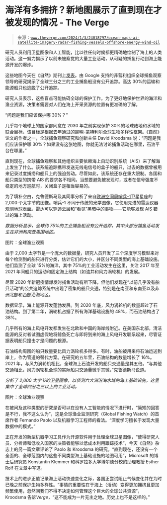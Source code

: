 <!--yml

category: 未分类

date: 2024-05-27 14:30:10

-->

# 海洋有多拥挤？新地图展示了直到现在才被发现的情况 - The Verge

> 来源：[`www.theverge.com/2024/1/3/24018797/ocean-maps-ai-satellite-imagery-radar-fishing-vessels-offshore-energy-wind-oil`](https://www.theverge.com/2024/1/3/24018797/ocean-maps-ai-satellite-imagery-radar-fishing-vessels-offshore-energy-wind-oil)

研究人员利用卫星图像和人工智能，比以往任何时候都更精确地绘制了海上的人类活动。这一努力揭示了以前未被察觉的大量工业活动，从可疑的捕鱼行动到海上能源开发的爆炸。

这些地图今天在《自然》期刊上[发表](https://www.nature.com/articles/s41586-023-06825-8)。由 Google 支持的非营利组织全球捕鱼观察领导的研究揭示了全球三分之三的工业捕鱼船没有公开追踪。高达 30%的运输和能源船只也逃脱了公开追踪。

研究人员表示，这些盲点可能妨碍全球的保护工作。为了更好地保护世界的海洋和渔业资源，决策者需要对人们在海上开采资源的位置有更准确的了解。

“问题是我们应该保护哪 30%？”

几乎每个地球上的国家都同意在 2030 年之前实现保护 30%的地球陆地和水域的联合目标，该目标是根据去年通过的昆明-蒙特利尔全球生物多样性框架。《自然》论文的作者之一，全球捕鱼观察研究和创新主任 David Kroodsma 说：“问题是我们应该保护哪 30%？如果没有这张地图，你就无法讨论捕鱼活动在哪里，石油平台在哪里。”

直到现在，全球捕鱼观察和其他组织主要依赖海上自动识别系统（AIS）来了解海上发生了什么。该系统追踪携带发送无线电信号的盒子的船只，过去的数据曾被用来记录过度捕捞和船只上的强迫劳动。尽管如此，该系统还存在重大限制。各国和船只类型的携带 AIS 的要求各不相同。当想要避免被发现时，或者在信号强度不稳定的地方巡航时，关闭盒子是相当容易的。

为了填补空白，克鲁德斯马及其同事分析了来自[欧洲空间局哨兵-1](https://www.esa.int/Applications/Observing_the_Earth/Copernicus/Sentinel-1)卫星星座的 2,000 个太字节的图像。哨兵-1 不同于传统的光学图像，它使用先进的雷达仪器观测地球表面。雷达可以穿透云层和“看见”黑暗中的事物——它能够发现 AIS 错过的海上活动。

*数据分析显示，全球约 75%的工业捕鱼船没有公开追踪，其中大部分捕鱼活动发生在非洲和南亚周围地区。*

图片：全球渔业观察

由于 2,000 太字节是一个庞大的数据量，研究人员开发了三个深度学习模型来对每个检测到的船只进行分类，估计它们的大小，并区分不同类型的海上基础设施。他们监测了全球 15%的海洋，其中 75%的工业活动发生在这里，关注 2017 年至 2021 年间船只的运动和固定海上结构（如油井和风力涡轮机）的发展。

尽管 2020 年新冠疫情爆发时捕鱼活动有所下降，但他们发现在“以前几乎没有船只活动”的公共追踪系统中出现了密集的船只交通，特别是在南亚和东南亚以及非洲北部和西部沿海地区。

数据显示，海上能源开发蓬勃发展。到 2020 年底，风力涡轮机的数量超过了石油结构。到了第二年，涡轮机占据了所有海洋基础设施的 48%，而石油结构占了 38%。

几乎所有的海上风电开发都发生在北欧和中国的海岸线附近。在美国东北部，清洁能源的反对者试图虚假地将鲸鱼死亡与即将到来的海上风电开发联系起来，尽管证据表明船只撞击才是问题的根源。

石油结构周围的船只数量要比风力涡轮机多得多。有时，油船被用来将石油运送到岸上，作为管道的替代方案。在研究的五年里，石油结构的数量增长了 16%。2021 年，与风力涡轮机相比，全球海上石油开发的船只交通量是其五倍。“与其他交通相比，风力涡轮机全球的实际船只交通量微乎其微，”克鲁德斯马说道。

*分析了 2,000 太字节的卫星图像，以侦测六大洲沿海水域的海上基础设施，这里集中了全球四分之三以上的工业活动。*

图片：全球渔业观察

在被问及这种类型的研究是否可以在没有人工智能的情况下进行时，“简短的回答是不行，我不这么认为”，这是全球渔业监测研究（Global Fishing Watch）的首席作者 Fernando Paolo 以及机器学习工程师的看法。“深度学习擅长于发现大量数据中的模式。”

正在开发的新型机器学习工具作为开源软件用于处理全球卫星图像，“使得研究人员、分析师和低收入国家的决策者能够以低成本利用跟踪技术”，今天《自然》杂志上的另一篇文章评论了 Paolo 和 Kroodsma 的研究。“直到现在，还没有一个全面的、全球范围内的这些不同类型海上基础设施的地图可用”，Microsoft 的博士后研究员 Konstantin Klemmer 和科罗拉多大学博尔德分校的助理教授 Esther Rolf 在文章中写道。

技术上的进步正值记录海上活动快速变化之际，各国正尝试阻止气候变化并在为时已晚之前保护生物多样性。“事情的重要性在于海上（活动）变得更加拥挤且更加频繁使用，忽然间我们不得不决定如何管理这个巨大的全球公共资源”，Kroodsma 告诉*Verge*，“这不能成为一片无主之地。历史上也不是这样的。”
